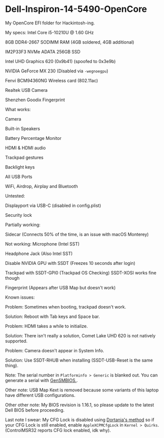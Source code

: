 # Dell-Inspiron-14-5490-OpenCore
My OpenCore EFI folder for Hackintosh-ing.

My specs:
Intel Core i5-10210U @ 1.60 GHz

8GB DDR4-2667 SODIMM RAM (4GB soldered, 4GB additional)

IM2P33F3 NVMe ADATA 256GB SSD

Intel UHD Graphics 620 (0x9b41) (spoofed to 0x3e9b)

NVIDIA GeForce MX 230 (Disabled via `-wegnoegpu`)

Fenvi BCM94360NG Wireless card (802.11ac)

Realtek USB Camera

Shenzhen Goodix Fingerprint

What works:

Camera

Built-in Speakers

Battery Percentage Monitor

HDMI & HDMI audio

Trackpad gestures

Backlight keys

All USB Ports

WiFi, Airdrop, Airplay and Bluetooth

Untested:

Displayport via USB-C (disabled in config.plist)

Security lock

Partially working:

Sidecar (Connects 50% of the time, is an issue with macOS Monterey)

Not working:
Microphone (Intel SST)

Headphone Jack (Also Intel SST)

Disable NVIDIA GPU with SSDT (Freezes 10 seconds after login)

Trackpad with SSDT-GPI0 (Trackpad OS Checking) SSDT-XOSI works fine though

Fingerprint (Appears after USB Map but doesn't work)

Known issues:

Problem: Sometimes when booting, trackpad doesn't work.

Solution: Reboot with Tab keys and Space bar.

Problem: HDMI takes a while to initialize.

Solution: There isn't really a solution, Comet Lake UHD 620 is not natively supported.

Problem: Camera doesn't appear in System Info.

Solution: Use SSDT-RHUB when installing (SSDT-USB-Reset is the same thing).

Note: The serial number in `Platforminfo > Generic` is blanked out. You can generate a serial with [GenSMBIOS.](https://github.com/corpnewt/GenSMBIOS).

Other note: USB Map Kext is removed because some variants of this laptop have different USB configurations.

Other other note: My BIOS revision is 1.16.1, so please update to the latest Dell BIOS before proceeding.

Last note I swear: My CFG Lock is disabled using [Dortania's method](https://dortania.github.io/OpenCore-Post-Install/misc/msr-lock.html) so if your CFG Lock is still enabled, enable `AppleXCPMCfgLock` in `Kernel > Quirks`. (ControlMSR32 reports CFG lock enabled, idk why).
